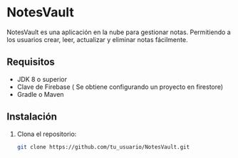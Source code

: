 # NotesVault

NotesVault es una aplicación en la nube para gestionar notas. Permitiendo a los usuarios crear, leer, actualizar y eliminar notas fácilmente.

## Requisitos

- JDK 8 o superior
- Clave de Firebase ( Se obtiene configurando un proyecto en firestore)
- Gradle o Maven 

## Instalación

1. Clona el repositorio:
   ```bash
   git clone https://github.com/tu_usuario/NotesVault.git



   
